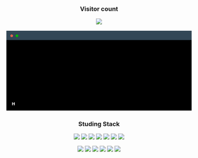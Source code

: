 


<div align=center>
<h3 align="center"><b>Visitor count</b></h3>

<img src="https://profile-counter.glitch.me/Taxzero/count.svg" />

<a href="https://tax-zero.tistory.com/" target="_blank"><img src="terminal.gif" width="500"/></a>
<h3 align="center"><b>Studing Stack</b></h3>
<img src="https://img.shields.io/badge/Python-black?style=flat-square&logo=Python&logoColor=success"/></a>
<img src="https://img.shields.io/badge/R-black?style=flat-square&logo=R&logoColor=success"/></a>
<img src="https://img.shields.io/badge/html-black?style=flat-square&logo=html5&logoColor=success"/></a>
<img src="https://img.shields.io/badge/css-black?style=flat-square&logo=css3&logoColor=success"></a>
<img src="https://img.shields.io/badge/JavaScript-black?style=flat-square&logo=JavaScript&logoColor=success"/></a>
<img src="https://img.shields.io/badge/Node.js-black?style=flat-square&logo=Node.js&logoColor=success"/></a>
<img src="https://img.shields.io/badge/React-black?style=flat-square&logo=react&logoColor=success"/></a>

<img src="https://img.shields.io/badge/Electron-black?style=flat-square&logo=electron&logoColor=success"/></a>
<img src="https://img.shields.io/badge/Dart-black?style=flat-square&logo=dart&logoColor=success"/></a>
<img src="https://img.shields.io/badge/Flutter-black?style=flat-square&logo=flutter&logoColor=success"/></a>
<img src ="https://img.shields.io/badge/-C%23-black?style=flat-square&logo=Csharp&&logoColor=success"/></a>
<img src="https://img.shields.io/badge/Adobe Photoshop-black?style=flat-square&logo=AdobePhotoshop&logoColor=success"/></a>
<img src="https://img.shields.io/badge/Adobe Illustrator-black?style=flat-square&logo=Adobe Illustrator&logoColor=success"/>

</div>

